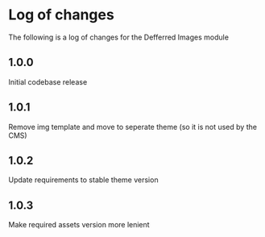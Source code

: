 # Log of changes

The following is a log of changes for the Defferred Images module

## 1.0.0

Initial codebase release

## 1.0.1

Remove img template and move to seperate theme (so it is not used by the CMS)

## 1.0.2

Update requirements to stable theme version

## 1.0.3

Make required assets version more lenient